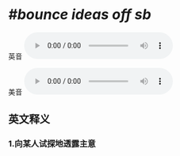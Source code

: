 # ***\#bounce ideas off sb*** 
英音
<audio src="./media/bounce ideas off sb1_AAC.aac" controls="controls"></audio>

美音
<audio src="./media/bounce ideas off sb2_AAC.aac" controls="controls"></audio>



  

英文释义
---
### 1.**向某人试探地透露主意**  


